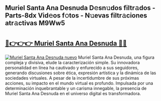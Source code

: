 ## Muriel Santa Ana Desnuda D𝚎sn𝚞dos filtr𝚊dos - Parts-8dx Vid𝚎os f𝚘tos - N𝚞evas filtr𝚊ciones atr𝚊ctivas M9Ww5

# <h2><a href="http://mb8yxj.tromn.icu/?c=Muriel+Santa+Ana+Desnuda">🔗👉👉👉 Muriel Santa Ana Desnuda 🔗🔗</a></h2>

[![Muriel Santa Ana Desnuda nuevo](https://i.imgur.com/pEAQMta.gif)](http://mb8yxj.tromn.icu/?c=Muriel+Santa+Ana+Desnuda)
Muriel Santa Ana Desnuda, una figura compleja y divisiva, elude la caracterización simple. Su innovadora personalidad en línea ha cautivado y enfurecido a sus seguidores, generando discusiones sobre ética, expresión artística y la dinámica de las sociedades virtuales. A pesar de la incertidumbre de sus próximas acciones, su impacto en el mundo virtual es profundo. Impulsada por una determinación inquebrantable y un carisma innegable, la presencia de Muriel Santa Ana Desnuda en el universo digital es transformadora.
